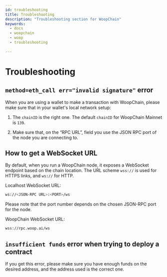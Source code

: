 ```yaml
---
id: troubleshooting
title: Troubleshooting
description: "Troubleshooting section for WoopChain"
keywords:
  - docs
  - woopchain
  - woop
  - troubleshooting
  
---
```


# Troubleshooting

## `method=eth_call err="invalid signature"` error

When you are using a wallet to make a transaction with WoopChain, please make sure that in your wallet's local network setup:

1. The `chainID` is the right one. The default `chainID` for WoopChain Mainnet is `139`. 
 
2. Make sure that, on the “RPC URL”, field you use the JSON RPC port of the node you are connecting to.


## How to get a WebSocket URL

By default, when you run a WoopChain node, it exposes a WebSocket endpoint based on the chain location.
The URL scheme `wss://` is used for HTTPS links, and `ws://` for HTTP.

Localhost WebSocket URL:
````bash
ws://<JSON-RPC URL>:<PORT>/ws
````
Please note that the port number depends on the chosen JSON-RPC port for the node.

WoopChain WebSocket URL:
````bash
wss://rpc.woop.ai/ws
````

## `insufficient funds` error when trying to deploy a contract

If you get this error, please make sure you have enough funds on the desired address, and the address used is the correct one.<br/>
 





